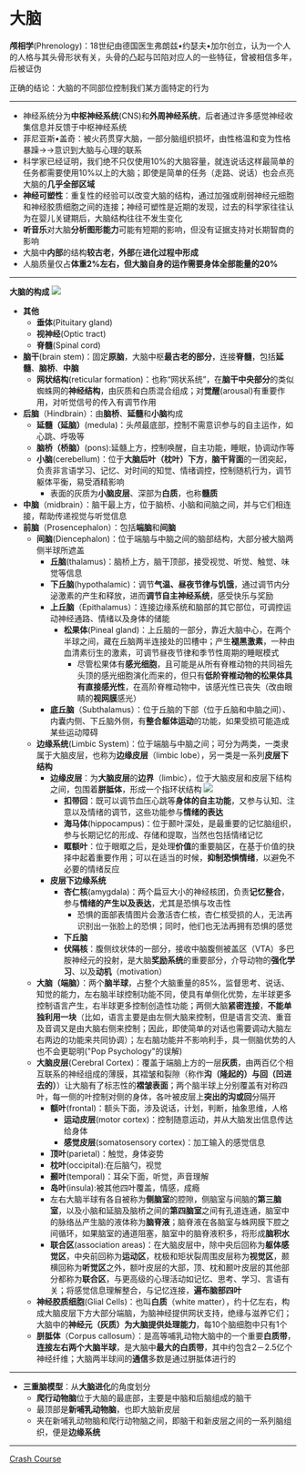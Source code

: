 # 大脑
**颅相学**(Phrenology)：18世纪由德国医生弗朗兹•约瑟夫•加尔创立，认为一个人的人格与其头骨形状有关，头骨的凸起与凹陷对应人的一些特征，曾被相信多年，后被证伪

正确的结论：大脑的不同部位控制我们某方面特定的行为

---
* 神经系统分为**中枢神经系统**(CNS)和**外周神经系统**，后者通过许多感觉神经收集信息并反馈于中枢神经系统
* 菲尼亚斯•盖奇：被火药贯穿大脑，一部分脑组织损坏，由性格温和变为性格暴躁→→意识到大脑与心理的联系
* 科学家已经证明，我们绝不只仅使用10%的大脑容量，就连说话这样最简单的任务都需要使用10%以上的大脑；即使是简单的任务（走路、说话）也会点亮大脑的**几乎全部区域**
* **神经可塑性**：重复性的经验可以改变大脑的结构，通过加强或削弱神经元细胞和神经胶质细胞之间的连接；神经可塑性是近期的发现，过去的科学家往往认为在婴儿关键期后，大脑结构往往不发生变化
* **听音乐**对大脑**分析图形能力**可能有短期的影响，但没有证据支持对长期智商的影响
* 大脑中**内部**的结构**较古老**，**外部**在**进化过程中形成**
* 人脑质量仅占**体重2%**左右，但大脑自身的运作需要身体**全部能量的20%**
---
**大脑的构成**
![](images/2022-02-12-22-13-11.png)
* **其他**
  * **垂体**(Pituitary gland)
  * **视神经**(Optic tract)
  * **脊髓**(Spinal cord)
* **脑干**(brain stem)：固定**原脑**，大脑中枢**最古老的部分**，连接**脊髓**，包括**延髓**、**脑桥**、**中脑**    
  * **网状结构**(reticular formation)：也称“网状系统”，在**脑干中央部分**的类似蜘蛛网的**神经结构**，由灰质和白质混合组成；对**觉醒**(arousal)有重要作用，对听觉信号的传入有调节作用
* **后脑**（Hindbrain）：由**脑桥**、**延髓**和**小脑**构成
  * **延髓（延脑）**(medula)：头颅最底部，控制不需意识参与的自主运作，如心跳、呼吸等
  * **脑桥（桥脑）**(pons):延髓上方，控制唤醒，自主功能，睡眠，协调动作等
  * **小脑**(cerebellum)：位于**大脑后叶（枕叶）下方**，**脑干背面**的一团突起，负责非言语学习、记忆、对时间的知觉、情绪调控，控制随机行为，调节躯体平衡，易受酒精影响
    * 表面的灰质为**小脑皮层**、深部为**白质**，也称**髓质**
* **中脑**（midbrain）：脑干最上方，位于脑桥、小脑和间脑之间，并与它们相连接，帮助传递视觉与听觉信息 
* **前脑**（Prosencephalon）：包括**端脑**和**间脑**
  * **间脑**(Diencephalon)：位于端脑与中脑之间的脑部结构，大部分被大脑两侧半球所遮盖
    * **丘脑**(thalamus)：脑桥上方，脑干顶部，接受视觉、听觉、触觉、味觉等信息
    * **下丘脑**(hypothalamic)：调节**气温、昼夜节律与饥饿**，通过调节内分泌激素的产生和释放，进而**调节自主神经系统**，感受快乐与奖励
    * **上丘脑**（Epithalamus）：连接边缘系统和脑部的其它部位，可调控运动神经通路、情绪以及身体的储能
      * **松果体**(Pineal gland)：上丘脑的一部分，靠近大脑中心，在两个半球之间，藏在丘脑两半连接处的凹槽中；产生**褪黑激素**，一种由血清素衍生的激素，可调节昼夜节律和季节性周期的睡眠模式
        * 尽管松果体有**感光细胞**，且可能是从所有脊椎动物的共同祖先头顶的感光细胞演化而来的，但只有**低阶脊椎动物的松果体具有直接感光性**，在高阶脊椎动物中，该感光性已丧失（改由眼睛的**视网膜**感光）
    * **底丘脑**（Subthalamus）：位于丘脑的下部（位于丘脑和中脑之间）、内囊内侧、下丘脑外侧，有**整合躯体运动**的功能，如果受损可能造成某些运动障碍
  * **边缘系统**(Limbic System)：位于端脑与中脑之间；可分为两类，一类隶属于大脑皮层，也称为**边缘皮层**（limbic lobe），另一类是一系列**皮层下结构**
    * **边缘皮层**：为**大脑皮层**的**边界**（limbic），位于大脑皮层和皮层下结构之间，包围着**胼胝体**，形成一个指环状结构
![](images/limbiclobe.jpg)
      * **扣带回**：既可以调节血压心跳等**身体的自主功能**，又参与认知、注意以及情绪的调节，这些功能参与**情绪的表达**
      * **海马体**(hippocampus)：位于颞叶深处，是最重要的记忆脑组织，参与长期记忆的形成、存储和提取，当然也包括情绪记忆
      * **眶额叶**：位于眼眶之后，是处理**价值**的重要脑区，在基于价值的抉择中起着重要作用；可以在适当的时候，**抑制恐惧情绪**，以避免不必要的情绪反应
    * **皮层下边缘系统**
      * **杏仁核**(amygdala)：两个扁豆大小的神经核团，负责**记忆整合**，参与**情绪的产生以及表达**，尤其是恐惧与攻击性
        * 恐惧的面部表情图片会激活杏仁核，杏仁核受损的人，无法再识别出一张脸上的恐惧；同时，他们也无法再拥有恐惧的感觉
      * **下丘脑**
      * **伏隔核**：腹侧纹状体的一部分，接收中脑腹侧被盖区（VTA）多巴胺神经元的投射，是大脑**奖励系统**的重要部分，介导动物的**强化学习**、以及**动机**（motivation）
  * **大脑（端脑）**：两个**脑半球**，占整个大脑重量的85%，监督思考、说话、知觉的能力，左右脑半球控制功能不同，使具有单侧化优势，左半球更多控制语言产生，右半球更多控制创造性功能；两侧大脑**紧密连接**，**不能单独利用一块**（比如，语言主要是由左侧大脑来控制，但是语言交流、重音及音调又是由大脑右侧来控制；因此，即使简单的对话也需要调动大脑左右两边的功能来共同协调）；左右脑功能并不影响利手，具一侧脑优势的人也不会更聪明("Pop Psychology"的误解)
  * **大脑皮层**(Cerebral Cortex)：覆盖于端脑上方的一层**灰质**，由两百亿个相互联系的神经组成的薄膜，其褶皱和裂隙（称作**沟（隆起的）与回（凹进去的）**）让大脑有了标志性的**褶皱表面**；两个脑半球上分别覆盖有对称四叶，每一侧的叶控制对侧的身体，各叶被皮层上**突出的沟或回**分隔开
    * **额叶**(frontal)：额头下面，涉及说话，计划，判断，抽象思维，人格
      * **运动皮层**(motor cortex)：控制随意运动，并从大脑发出信息传达给身体
      * **感觉皮层**(somatosensory cortex)：加工输入的感觉信息
    * **顶叶**(parietal)：触觉，身体姿势
    * **枕叶**(occipital):在后脑勺，视觉
    * **颞叶**(temporal)：耳朵下面，听觉，声音理解
    * **岛叶**(insula):被其他四叶覆盖，情感，成瘾
    * 左右大脑半球有各自被称为**侧脑室**的腔隙，侧脑室与间脑的**第三脑室**，以及小脑和延脑及脑桥之间的**第四脑室**之间有孔道连通，脑室中的脉络丛产生脑的液体称为**脑脊液**；脑脊液在各脑室与蛛网膜下腔之间循环，如果脑室的通道阻塞，脑室中的脑脊液积多，将形成**脑积水**
    * **联合区**(association areas)：在大脑皮层中，除中央后回称为**躯体感觉区**，中央前回称为**运动区**，枕极和矩状裂周围皮层称为**视觉区**，颞横回称为**听觉区**之外，额叶皮层的大部，顶、枕和颞叶皮层的其他部分都称为**联合区**，与更高级的心理活动如记忆、思考、学习、言语有关；将感觉信息理解整合，与记忆连接，**遍布脑部四叶**
  * **神经胶质细胞**(Glial Cells)：也叫**白质**（white matter），约十亿左右，构成大脑皮层下方大部分端脑，为脑神经提供网状支持，绝缘与滋养它们；大脑中的**神经元（灰质）**为大脑提供**处理能力**，每10个脑细胞中只有1个
  * **胼胝体**（Corpus callosum）：是高等哺乳动物大脑中的一个重要**白质带**，**连接左右两个大脑半球**，是大脑中**最大的白质带**，其中约包含2－2.5亿个神经纤维；大脑两半球间的**通信**多数是通过胼胝体进行的
---
* **三重脑模型**：从**大脑进化**的角度划分
  * **爬行动物脑**位于大脑的最底部，主要是中脑和后脑组成的脑干
  * 最顶部是**新哺乳动物脑**，也即大脑新皮层
  * 夹在新哺乳动物脑和爬行动物脑之间，即脑干和新皮层之间的一系列脑组织，便是**边缘系统**
---
[Crash Course](https://www.bilibili.com/video/BV1Zs411c7W6?p=5)